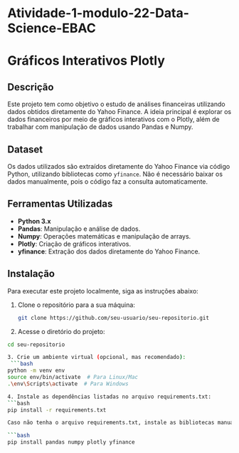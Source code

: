 # Atividade-1-modulo-22-Data-Science-EBAC

# Gráficos Interativos Plotly

## Descrição

Este projeto tem como objetivo o estudo de análises financeiras utilizando dados obtidos diretamente do Yahoo Finance. A ideia principal é explorar os dados financeiros por meio de gráficos interativos com o Plotly, além de trabalhar com manipulação de dados usando Pandas e Numpy.

## Dataset

Os dados utilizados são extraídos diretamente do Yahoo Finance via código Python, utilizando bibliotecas como `yfinance`. Não é necessário baixar os dados manualmente, pois o código faz a consulta automaticamente.

## Ferramentas Utilizadas

- **Python 3.x**
- **Pandas**: Manipulação e análise de dados.
- **Numpy**: Operações matemáticas e manipulação de arrays.
- **Plotly**: Criação de gráficos interativos.
- **yfinance**: Extração dos dados diretamente do Yahoo Finance.

## Instalação

Para executar este projeto localmente, siga as instruções abaixo:

1. Clone o repositório para a sua máquina:

   ```bash
   git clone https://github.com/seu-usuario/seu-repositorio.git

2. Acesse o diretório do projeto:

  ```bash
  cd seu-repositorio

3. Crie um ambiente virtual (opcional, mas recomendado):
   ```bash
python -m venv env
source env/bin/activate  # Para Linux/Mac
.\env\Scripts\activate  # Para Windows

4. Instale as dependências listadas no arquivo requirements.txt:
  ```bash
pip install -r requirements.txt

Caso não tenha o arquivo requirements.txt, instale as bibliotecas manualmente:

```bash
pip install pandas numpy plotly yfinance


